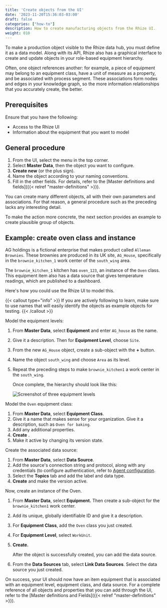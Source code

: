 ```yaml
---
title: 'Create objects from the UI'
date: '2023-11-20T15:36:03-03:00'
draft: false
categories: ["how-to"]
description: How to create manufacturing objects from the Rhize UI.
weight: 010
---
```


To make a production object visible to the Rhize data hub, you must define it as a data model.
Along with its API, Rhize also has a graphical interface to create and update objects in your role-based equipment hierarchy.

Often, one object references another: for example, a piece of equipment may belong to an equipment class, have a unit of measure as a property, and be associated with process segment.
These associations form nodes and edges in your knowledge graph, so the more information relationships that you accurately create, the better.

## Prerequisites

Ensure that you have the following:

- Access to the Rhize UI
- Information about the equipment that you want to model

## General procedure

1. From the UI, select the menu in the top corner.
1. Select **Master Data**, then the object you want to configure.
1. **Create new** (or the plus sign).
1. Name the object according to your naming conventions.
1. Fill in the other fields. For details, refer to the [Master definitions and fields]({{< relref "master-definitions" >}}).

You can create many different objects, all with their own parameters and associations.
For that reason, a general procedure such as the preceding lacks any interesting detail.

To make the action more concrete,
the next section provides an example to create plausible group of objects.

## Example: create oven class and instance

AG holdings is a fictional enterprise that makes product called `Alleman Brownies`.
These brownies are produced in its UK site, `AG_House`, specifically in the `brownie_kitchen_1` work center of the `south_wing` area.

The `brownie_kitchen_1` kitchen has `oven_123`, an instance of the `Oven` class.
This equipment item also has a data source that gives temperature readings, which are published to a dashboard.

Here's how you could use the Rhize UI to model this.

{{< callout type="info" >}}
If you are actively following to learn, make sure to use names that will easily identify the objects as example objects for testing.
{{< /callout >}}

Model the equipment levels:

1. From **Master Data**, select **Equipment** and enter `AG_house` as the name.
1. Give it a description. Then for **Equipment Level**, choose `Site`.
1. From the new `AG_House` object, create a sub-object with the **+** button.
1. Name the object `south_wing` and choose `Area` as its level.
1. Repeat the preceding steps to make `brownie_kitchen1` a work center in the `south_wing`.

   Once complete, the hierarchy should look like this:

   ![Screenshot of three equipment levels](/images/screenshot-rhize-equipment-levels.png)


Model the `Oven` equipment class:

1. From **Master Data**, select **Equipment Class**.
1. Give it a name that makes sense for your organization. Give it a description, such as `Oven for baking`.
1. Add any additional properties.
1. **Create** .
1. Make it active by changing its version state.

Create the associated data source:
1. From **Master Data**, select **Data Source**.
1. Add the source's connection string and protocol, along with any credentials (to configure authentication, refer to [Agent configuration](../../reference/service-config/agent-configuration).
1. Select the **Topics** tab and add the label and data type.
1. **Create** and make the version active.

Now, create an instance of the Oven.

1. From **Master Data**, select **Equipment.** Then create a sub-object for the `brownie_kitchen1` work center.
1. Add its unique, globally identifiable ID and give it a description.
1. For **Equipment Class**, add the `Oven` class you just created.
1. For **Equipment Level**, select `WorkUnit`.
1. **Create.**

   After the object is successfully created, you can add the data source.
1. From the **Data Sources** tab, select **Link Data Sources**. Select the data source you just created.

On success, your UI should now have an item equipment that is associated with an equipment level, equipment class, and data source.
For a complete reference of all objects and properties that you can add through the UI, refer to the [Master definitions and Fields]({{< relref "master-definitions" >}}).
